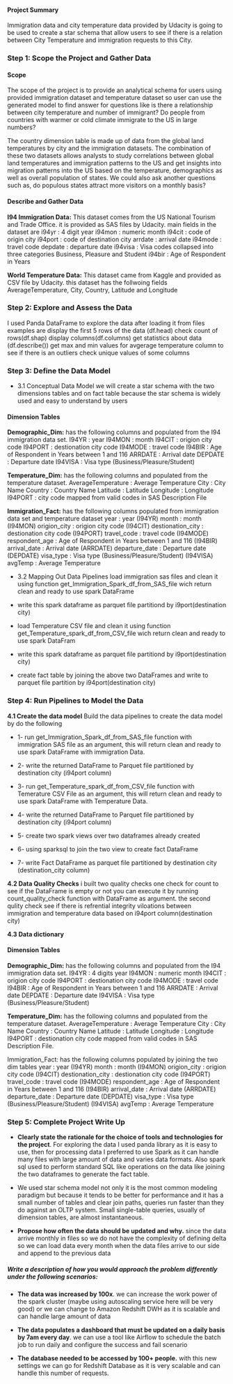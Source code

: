 #### Project Summary
Immigration data and city temperature data provided by Udacity is going to be used to create a star schema that allow users to see if there is a relation between City Temperature and immigration requests to this City.


### Step 1: Scope the Project and Gather Data
#### Scope
The scope of the project is to provide an analytical schema for users using provided immigration dataset and temperature dataset so user can use the generated model to find answer for questions like is there a relationship between city temperature and number of immigrant? Do people from countries with warmer or cold climate immigrate to the US in large numbers?

The country dimension table is made up of data from the global land temperatures by city and the immigration datasets. The combination of these two datasets allows analysts to study correlations between global land temperatures and immigration patterns to the US and get insights into migration patterns into the US based on the temperature, demographics as well as overall population of states. We could also ask another questions such as, do populous states attract more visitors on a monthly basis?

#### Describe and Gather Data

**I94 Immigration Data:**
This dataset comes from the US National Tourism and Trade Office. it is provided as SAS files by Udacity.
main fields in the dataset are
i94yr : 4 digit year
i94mon : numeric month
i94cit : code of origin city
i94port : code of destination city
arrdate : arrival date
i94mode : travel code
depdate : departure date
i94visa : Visa codes collapsed into three categories Business, Pleasure and Student
i94bir : Age of Respondent in Years

**World Temperature Data:**
This dataset came from Kaggle and provided as CSV file by Udacity. this dataset has the follwoing fields AverageTemperature, City, Country, Latitude and Longitude

### Step 2: Explore and Assess the Data
I used Panda DataFrame to explore the data after loading it from files examples are
display the first 5 rows of the data (df.head)
check count of rows(df.shap)
display columns(df.columns)
get statistics about data (df.describe())
get max and min values for avgerage temperature column to see if there is an outliers
check unique values of some columns


### Step 3: Define the Data Model

- 3.1 Conceptual Data Model
we will create a star schema with the two dimensions tables and on fact table because the star schema is widely used and easy to understand by users

#### Dimension Tables

**Demographic_Dim:** has the following columns and populated from the I94 immigration data set.
I94YR : year
I94MON : month
I94CIT : origion city code
I94PORT : destionation city code
I94MODE : travel code
I94BIR : Age of Respondent in Years between 1 and 116
ARRDATE : Arrival date
DEPDATE : Departure date
I94VISA : Visa type (Business/Pleasure/Student)

**Temperature_Dim:** has the following columns and populated from the temperature dataset.
AverageTemperature : Average Temperature
City : City Name
Country : Country Name
Latitude : Latitude
Longitude : Longitude
I94PORT : city code mapped from valid codes in SAS Description File

**Immigration_Fact:** has the following columns populated from immigration data set and temperature dataset
year : year (I94YR)
month : month (I94MON)
origion_city : origion city code (I94CIT)
destionation_city : destionation city code (I94PORT)
travel_code : travel code (I94MODE)
respondent_age : Age of Respondent in Years between 1 and 116 (I94BIR)
arrival_date : Arrival date (ARRDATE)
departure_date : Departure date (DEPDATE)
visa_type : Visa type (Business/Pleasure/Student) (I94VISA)
avgTemp : Average Temperature

- 3.2 Mapping Out Data Pipelines
load immigration sas files and clean it using function get_Immigration_Spark_df_from_SAS_file wich return clean and ready to use spark DataFrame

- write this spark dataframe as parquet file partitiond by i9port(destination city)

- load Temperature CSV file and clean it using function get_Temperature_spark_df_from_CSV_file wich return clean and ready to use spark DataFram

- write this spark dataframe as parquet file partitiond by i9port(destination city)

- create fact table by joining the above two DataFrames and write to parquet file partition by i94port(destination city)



### Step 4: Run Pipelines to Model the Data
**4.1 Create the data model**
Build the data pipelines to create the data model by do the following
- 1- run get_Immigration_Spark_df_from_SAS_file function with immigration SAS file as an argument, this
will return clean and ready to use spark DataFrame with immigration Data.
- 2- write the returned DataFrame to Parquet file partitioned by destination city (i94port column)

- 3- run get_Temperature_spark_df_from_CSV_file function with Temerature CSV File as an argument, this
will return clean and ready to use spark DataFrame with Temperature Data.
- 4- write the returned DataFrame to Parquet file partitioned by destination city (i94port column)

- 5- create two spark views over two dataframes already created
- 6- using sparksql to join the two view to create fact DataFrame
- 7- write Fact DataFrame as parquet file  partitioned by destination city (destination_city column)

**4.2 Data Quality Checks**
i built two quality checks one check for count to see if the DataFrame is empty or not you can execute it by running
count_quality_check function with DataFrame as argument.
the second qulity check see if there is refrential integrity viloations between immigration and temperature data based on
i94port column(destination city)

**4.3 Data dictionary**

#### Dimension Tables

**Demographic_Dim:** has the following columns and populated from the I94 immigration data set.
I94YR : 4 digits year
I94MON : numeric month
I94CIT : origion city code
I94PORT : destionation city code
I94MODE : travel code
I94BIR : Age of Respondent in Years between 1 and 116
ARRDATE : Arrival date
DEPDATE : Departure date
I94VISA : Visa type (Business/Pleasure/Student)

**Temperature_Dim:** has the following columns and populated from the temperature dataset.
AverageTemperature : Average Temperature
City : City Name
Country : Country Name
Latitude : Latitude
Longitude : Longitude
I94PORT : destionation city code mapped from valid codes in SAS Description File.

Immigration_Fact: has the following columns populated by joining the two dim tables
year : year (I94YR)
month : month (I94MON)
origion_city : origion city code (I94CIT)
destionation_city : destionation city code (I94PORT)
travel_code : travel code (I94MODE)
respondent_age : Age of Respondent in Years between 1 and 116 (I94BIR)
arrival_date : Arrival date (ARRDATE)
departure_date : Departure date (DEPDATE)
visa_type : Visa type (Business/Pleasure/Student) (I94VISA)
avgTemp : Average Temperature


### Step 5: Complete Project Write Up

- **Clearly state the rationale for the choice of tools and technologies for the project**.
For exploring the data I used panda library as it is easy to use, then for processing data I preferred to use Spark as it can handle many files with large amount of data and varies data formats. Also spark sql used to perform standard SQL like operations on the data like joining the two dataframes to generate the fact table.

- We used star schema model not only it is the most common modeling paradigm but because it tends to be better for performance and it has a small number of tables and clear join paths, queries run faster than they do against an OLTP system. Small single-table queries, usually of dimension tables, are almost instantaneous.

- **Propose how often the data should be updated and why.**
since the data arrive monthly in files so we do not have the complexity of defining delta so we can load data every month when the data files arrive to our side and append to the previous data

##### Write a description of how you would approach the problem differently under the following scenarios:

- **The data was increased by 100x**.
we can increase the work power of the spark cluster (maybe using autoscaling service here will be very good) or we can change to Amazon Redshift DWH as it is scalable and can handle large amount of data

- **The data populates a dashboard that must be updated on a daily basis by 7am every day**.
we can use a tool like Airflow to schedule the batch job to run daily and configure the success and fail scenario

- **The database needed to be accessed by 100+ people.**
with this new settings we can go for Redshift Database as it is very scalable and can handle this number of requests.
